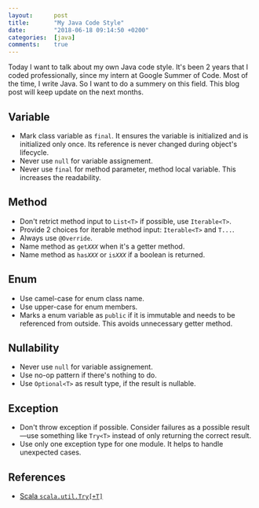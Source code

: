 ```yaml
---
layout:      post
title:       "My Java Code Style"
date:        "2018-06-18 09:14:50 +0200"
categories:  [java]
comments:    true
---
```


Today I want to talk about my own Java code style. It's been 2 years that I
coded professionally, since my intern at Google Summer of Code. Most of the
time, I write Java. So I want to do a summery on this field. This blog post will
keep update on the next months.

## Variable

- Mark class variable as `final`. It ensures the variable is initialized and is
  initialized only once. Its reference is never changed during object's
  lifecycle.
- Never use `null` for variable assignement.
- Never use `final` for method parameter, method local variable. This increases
  the readability.

## Method

- Don't retrict method input to `List<T>` if possible, use `Iterable<T>`.
- Provide 2 choices for iterable method input: `Iterable<T>` and `T...`.
- Always use `@Override`.
- Name method as <code>get<i>XXX</i></code> when it's a getter method.
- Name method as <code>has<i>XXX</i></code> or <code>is<i>XXX</i></code> if a
  boolean is returned.

## Enum

- Use camel-case for enum class name.
- Use upper-case for enum members.
- Marks a enum variable as `public` if it is immutable and needs to be
  referenced from outside. This avoids unnecessary getter method.

## Nullability

- Never use `null` for variable assignement.
- Use no-op pattern if there's nothing to do.
- Use `Optional<T>` as result type, if the result is nullable.

## Exception

- Don't throw exception if possible. Consider failures as a possible result—use
  something like `Try<T>` instead of only returning the correct result.
- Use only one exception type for one module. It helps to handle unexpected
  cases.

## References

- [Scala `scala.util.Try[+T]`][1]

[1]: https://www.scala-lang.org/api/2.12.3/scala/util/Try.html

